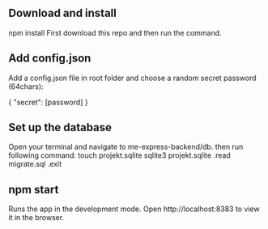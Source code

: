 ## Download and install
npm install
First download this repo and then run the command.

## Add config.json
Add a config.json file in root folder and choose a random secret password (64chars):

{
    "secret": [password]
}

## Set up the database
Open your terminal and navigate to me-express-backend/db. then run following command:
touch projekt.sqlite
sqlite3 projekt.sqlite
.read migrate.sql
.exit

## npm start
Runs the app in the development mode. Open http://localhost:8383 to view it in the browser.
